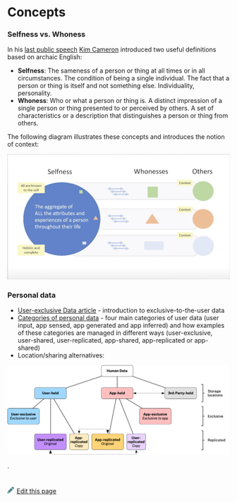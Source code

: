 # Concepts



### Selfness vs. Whoness

In his [last public speech](https://www.youtube.com/watch?v=9DExNTY3QAk) [Kim Cameron](https://en.wikipedia.org/wiki/Kim_Cameron_(computer_scientist)) introduced two useful definitions based on archaic English:

- **Selfness**: The sameness of a person or thing at all times or in all circumstances. The condition of being a single individual. The fact that a person or thing is itself and not something else. Individuality, personality. 
- **Whoness**: Who or what a person or thing is. A distinct impression of a single person or thing presented to or perceived by others. A set of characteristics or a description that distinguishes a person or thing from others. 

The following diagram illustrates these concepts and introduces the notion of context:

 <img src="./images/selfness-and-whoness-larger.png" alt="selfness-and-whoness" style="zoom:50%;" />



### Personal data

* [User-exclusive Data article](https://medium.com/meefound/exclusive-self-ownership-9917cb6bdd8c) - introduction to exclusive-to-the-user data
* [Categories of personal data](https://docs.google.com/spreadsheets/d/11F-V793seAon7xqFX2HEqeFhHvxttEUMkKSOrbM0ptc/edit#gid=477806070) - four main categories of user data (user input, app sensed, app generated and app inferred) and how examples of these categories are managed in different ways (user-exclusive, user-shared, user-replicated, app-shared, app-replicated or app-shared)
* Location/sharing alternatives: 

![F5_locations_exclusive_and_replicated](./images/F5_locations_exclusive_and_replicated.png)

.


#
[<p><img src="images/edit.svg" style="width: 15px;margin-right: 6px;text-color: #4F868E;" alt="Edit Page" />Edit this page</p>](https://github.com/MeeProject/docs/edit/develop/src/Concepts.md)